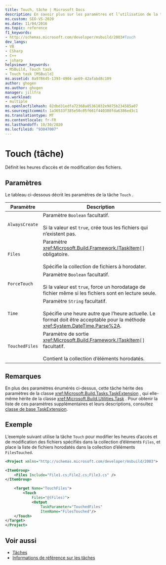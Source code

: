 ```yaml
---
title: Touch, tâche | Microsoft Docs
description: En savoir plus sur les paramètres et l’utilisation de la tâche Touch MSBuild, qui définit les heures d’accès et de modification des fichiers.
ms.custom: SEO-VS-2020
ms.date: 11/04/2016
ms.topic: reference
f1_keywords:
- http://schemas.microsoft.com/developer/msbuild/2003#Touch
dev_langs:
- VB
- CSharp
- C++
- jsharp
helpviewer_keywords:
- MSBuild, Touch task
- Touch task [MSBuild]
ms.assetid: 8a978645-1393-4904-ae69-42afabd8c109
author: ghogen
ms.author: ghogen
manager: jillfra
ms.workload:
- multiple
ms.openlocfilehash: 82dbd31edfa72368a85361032e9875b234585a07
ms.sourcegitcommit: 1a36533f385e50c05f661f440380fda6386ed3c1
ms.translationtype: MT
ms.contentlocale: fr-FR
ms.lasthandoff: 10/30/2020
ms.locfileid: "93047007"
---
```

# <a name="touch-task"></a>Touch (tâche)

Définit les heures d’accès et de modification des fichiers.

## <a name="parameters"></a>Paramètres

 Le tableau ci-dessous décrit les paramètres de la tâche `Touch` .

|Paramètre|Description|
|---------------|-----------------|
|`AlwaysCreate`|Paramètre `Boolean` facultatif.<br /><br /> Si la valeur est `true`, crée tous les fichiers qui n’existent pas.|
|`Files`|Paramètre <xref:Microsoft.Build.Framework.ITaskItem>`[]` obligatoire.<br /><br /> Spécifie la collection de fichiers à horodater.|
|`ForceTouch`|Paramètre `Boolean` facultatif.<br /><br /> Si la valeur est `true`, force un horodatage de fichier même si les fichiers sont en lecture seule.|
|`Time`|Paramètre `String` facultatif.<br /><br /> Spécifie une heure autre que l’heure actuelle. Le format doit être acceptable pour la méthode <xref:System.DateTime.Parse%2A>.|
|`TouchedFiles`|Paramètre de sortie <xref:Microsoft.Build.Framework.ITaskItem>`[]` facultatif.<br /><br /> Contient la collection d’éléments horodatés.|

## <a name="remarks"></a>Remarques

 En plus des paramètres énumérés ci-dessus, cette tâche hérite des paramètres de la classe <xref:Microsoft.Build.Tasks.TaskExtension> , qui elle-même hérite de la classe <xref:Microsoft.Build.Utilities.Task> . Pour obtenir la liste de ces paramètres supplémentaires et leurs descriptions, consultez [classe de base TaskExtension](../msbuild/taskextension-base-class.md).

## <a name="example"></a>Exemple

 L’exemple suivant utilise la tâche `Touch` pour modifier les heures d’accès et de modification des fichiers spécifiés dans la collection d’éléments `Files`, et place la liste de fichiers horodatés dans la collection d’éléments `FilesTouched`.

```xml
<Project xmlns="http://schemas.microsoft.com/developer/msbuild/2003">

<ItemGroup>
    <Files Include="File1.cs;File2.cs;File3.cs" />
</ItemGroup>

    <Target Name="TouchFiles">
        <Touch
            Files="@(Files)">
            <Output
                TaskParameter="TouchedFiles"
                ItemName="FilesTouched"/>
    </Touch>
</Target>
</Project>
```

## <a name="see-also"></a>Voir aussi

- [Tâches](../msbuild/msbuild-tasks.md)
- [Informations de référence sur les tâches](../msbuild/msbuild-task-reference.md)
